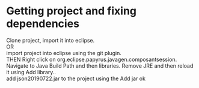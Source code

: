 # Getting project and fixing dependencies
Clone project, import it into eclipse.  
OR  
import project into eclipse using the git plugin.  
THEN
Right click on org.eclipse.papyrus.javagen.composantsession.  
Navigate to Java Build Path and then libraries.
Remove JRE and then reload it using Add library..  
add json20190722.jar to the project using the Add jar 
ok
